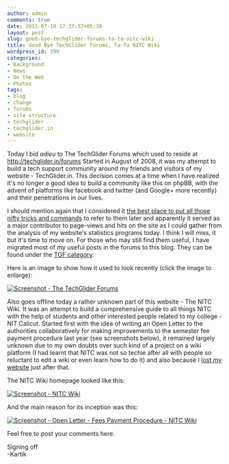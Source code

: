 ```yaml
---
author: admin
comments: true
date: 2011-07-10 17:37:37+05:30
layout: post
slug: good-bye-techglider-forums-ta-ta-nitc-wiki
title: Good Bye TechGlider Forums, Ta-Ta NITC Wiki
wordpress_id: 399
categories:
- Background
- News
- On the Web
- Photos
tags:
- blog
- change
- forums
- site structure
- techglider
- techglider.in
- website
---
```


Today I bid _adieu_ to The TechGlider Forums which used to reside at http://techglider.in/forums Started in August of 2008, it was my attempt to build a tech support community around my friends and visitors of my website - TechGlider.in. This decision comes at a time when I have realized it's no longer a good idea to build a community like this on phpBB, with the advent of platforms like facebook and twitter (and Google+ more recently) and their penetrations in our lives.

I should mention again that I considered it [the best place to put all those nifty tricks and commands](/post/2011/03/and-we-are-back/) to refer to them later and apparently it served as a major contributor to page-views and hits on the site as I could gather from the analysis of my website's statistics programs today. I think I will miss, it but it's time to move on. For those who may still find them useful, I have migrated most of my useful posts in the forums to this blog. They can be found under the [TGF category](http://techglider.in/kartik/blog/category/tgf/).

Here is an image to show how it used to look recently (click the image to enlarge):


[![Screenshot - The TechGlider Forums](http://techglider.in/kartik/blog/wp-content/uploads/2011/07/Screenshot-The-TechGlider-Forums-212x300.png)](http://techglider.in/kartik/blog/wp-content/uploads/2011/07/Screenshot-The-TechGlider-Forums.png)


Also goes offline today a rather unknown part of this website - The NITC Wiki. It was an attempt to build a comprehensive guide to all things NITC with the help of students and other interested people related to my college - NIT Calicut. Started first with the idea of writing an Open Letter to the authorities collaboratively for making improvements to the semester fee payment procedure last year (see screenshots below), it remained largely unknown due to my own doubts over such kind of a project on a wiki platform (I had learnt that NITC was not so techie after all with people so reluctant to edit a wiki or even learn how to do it) and also because I [lost my website](/post/2011/03/and-we-are-back/) just after that.

The NITC Wiki homepage looked like this:


[![Screenshot - NITC Wiki](http://techglider.in/kartik/blog/wp-content/uploads/2011/07/Screenshot-NITC-Wiki-Mozilla-Firefox-300x284.png)](http://techglider.in/kartik/blog/wp-content/uploads/2011/07/Screenshot-NITC-Wiki-Mozilla-Firefox.png)


And the main reason for its inception was this:


[![Screenshot - Open Letter - Fees Payment Procedure - NITC Wiki](http://techglider.in/kartik/blog/wp-content/uploads/2011/07/Screenshot-Open-Letter-Fees-Payment-Procedure-NITC-Wiki-Mozilla-Firefox-272x300.png)](http://techglider.in/kartik/blog/wp-content/uploads/2011/07/Screenshot-Open-Letter-Fees-Payment-Procedure-NITC-Wiki-Mozilla-Firefox.png)


Feel free to post your comments here.

Signing off  
-Kartik
